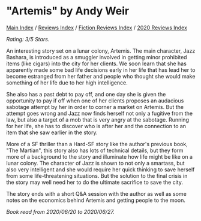 # "Artemis" by Andy Weir

[Main Index](../../../README.md) / [Reviews Index](../../README.md) / [Fiction Reviews Index](../README.md) / [2020 Reviews Index](README.md)

*Rating: 3/5 Stars.*

An interesting story set on a lunar colony, Artemis. The main character, Jazz Bashara, is introduced as a smuggler involved in getting minor prohibited items (like cigars) into the city for her clients. We soon learn that she has apparently made some bad life decisions early in her life that has lead her to become estranged from her father and people who thought she would make something of her life due to her high intelligence.

She also has a past debt to pay off, and one day she is given the opportunity to pay if off when one of her clients proposes an audacious sabotage attempt by her in order to corner a market on Artemis. But the attempt goes wrong and Jazz now finds herself not only a fugitive from the law, but also a target of a mob that is very angry at the sabotage. Running for her life, she has to discover who is after her and the connection to an item that she saw earlier in the story.

More of a SF thriller than a Hard-SF story like the author's previous book, "The Martian", this story also has lots of technical details, but they form more of a background to the story and illuminate how life might be like on a lunar colony. The character of Jazz is shown to not only a smartass, but also very intelligent and she would require her quick thinking to save herself from some life-threatening situations. But the solution to the final crisis in the story may well need her to do the ultimate sacrifice to save the city.

The story ends with a short Q&A session with the author as well as some notes on the economics behind Artemis and getting people to the moon.

*Book read from 2020/06/20 to 2020/06/27.*
